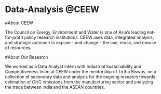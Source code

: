 # Data-Analysis @CEEW

#About CEEW

The Council on Energy, Environment and Water is one of Asia’s leading not-for-profit policy research institutions. CEEW uses data, integrated analysis, and strategic outreach to explain – and change – the use, reuse, and misuse of resources.

#About Our Research

We worked as a Data Analyst Intern with Industrial Sustainability and Competitiveness team at CEEW under the mentorship of Tirtha Biswas, on a collection of secondary data and analysis for the ongoing research towards estimation of GHG emissions from the manufacturing sector and analyzing the trade between India and the ASEAN countries.
